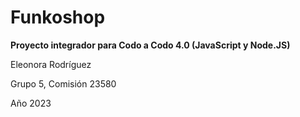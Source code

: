 # Funkoshop

**Proyecto integrador para Codo a Codo 4.0 (JavaScript y Node.JS)**

Eleonora Rodríguez

Grupo 5, Comisión 23580

Año 2023
